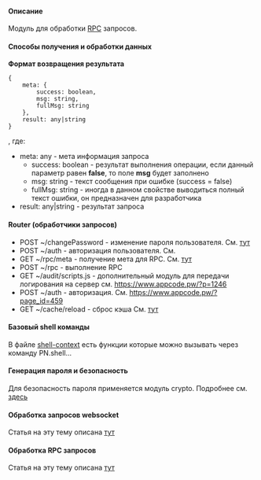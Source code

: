 #### Описание

Модуль для обработки [RPC](https://docs.sencha.com/extjs/6.7.0/guides/backend_connectors/direct/specification.html) запросов.

#### Способы получения и обработки данных

**Формат возвращения результата**

```
{
    meta: {
        success: boolean,
        msg: string,
        fullMsg: string
    },
    result: any|string
}
```
, где:

* meta: any - мета информация запроса
    * success: boolean - результат выполнения операции, если данный параметр равен **false**, то поле **msg** будет заполнено
    * msg: string - текст сообщения при ошибке (success = false)
    * fullMsg: string - иногда в данном свойстве выводиться полный текст ошибки, он предназначен для разработчика  
* result: any|string - результат запроса

#### Router (обработчики запросов)

* POST ~/changePassword - изменение пароля пользователя. См. [тут](/docs?project=node-service&file=modules/rpc/router/changePassword.js)
* POST ~/auth - авторизация пользователя. См.
* GET ~/rpc/meta - получение мета для RPC. См. [тут](/docs?project=node-service&file=modules/rpc/router/rpc.js)
* POST ~/rpc - выполнение RPC
* GET ~/audit/scripts.js - дополнительный модуль для передачи логирования на сервер см. https://www.appcode.pw/?p=1246
* POST ~/auth - авторизация. См. https://www.appcode.pw/?page_id=459
* GET ~/cache/reload - сброс кэша См. [тут](/docs?project=node-service&file=modules/rpc/router/cache.js)

#### Базовый shell команды

В файле [shell-context](/docs?project=node-service&file=modules/custom-context/shell.js) есть функции которые можно вызывать через команду PN.shell...

#### Генерация пароля и безопасность

Для безопасность пароля применяется модуль crypto. Подробнее см. [здесь](/docs?project=node-service&file=modules/authorize/saltHash.js)

#### Обработка запросов websocket

Статья на эту тему описана [тут](https://www.appcode.pw/?p=1256)

#### Обработка RPC запросов

Статья на эту тему описана [тут](https://www.appcode.pw/?p=463)